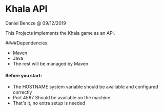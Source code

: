 # Khala API
Daniel Bencze @ 09/12/2019

This Projects implements the Khala game as an API.

####Dependencies:
- Maven
- Java
- The rest will be managed by Maven

#### Before you start:
- The HOSTNAME system variable should be available and configured correctly
- Port 4567 Should be available on the machine
- That's it, no extra setup is needed